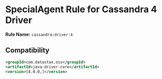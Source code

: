 # SpecialAgent Rule for Cassandra 4 Driver

**Rule Name:** `cassandra:driver:4`

## Compatibility

```xml
<groupId>com.datastax.oss</groupId>
<artifactId>java-driver-core</artifactId>
<version>[4.0.0,]</version>
```